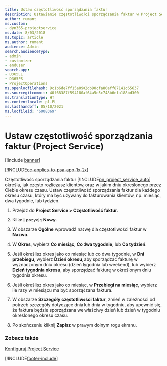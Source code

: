 ```yaml
---
title: Ustaw częstotliwość sporządzania faktur
description: Ustawianie częstotliwości sporządzania faktur w Project Service
author: rumant
ms.custom:
- dyn365-projectservice
ms.date: 8/03/2018
ms.topic: article
ms.author: rumant
audience: Admin
search.audienceType:
- admin
- customizer
- enduser
search.app:
- D365CE
- D365PS
- ProjectOperations
ms.openlocfilehash: 9c1b6de7ff15a0902db90cfa80aff87141c65637
ms.sourcegitcommit: 40f68387f594180af64a5e5c748b6efa188bd300
ms.translationtype: HT
ms.contentlocale: pl-PL
ms.lasthandoff: 05/10/2021
ms.locfileid: "6008369"
---
```

# <a name="set-up-invoice-frequencies-project-service"></a>Ustaw częstotliwość sporządzania faktur (Project Service)

[!include [banner](../includes/psa-now-project-operations.md)]

[!INCLUDE[cc-applies-to-psa-app-1x-2x](../includes/cc-applies-to-psa-app-1x-2x.md)]

Częstotliwość sporządzania faktur [!INCLUDE[pn_project_service_auto](../includes/pn-project-service-auto.md)] określa, jak często rozliczasz klientów, oraz w jakim dniu określonego przez Ciebie okresu czasu. Ustaw częstotliwość sporządzania faktur dla każdego okresu czasu, który ma być używany do fakturowania klientów, np. miesiąc, dwa tygodnie, lub tydzień.  
  
1.  Przejdź do **Project Service > Częstotliwość faktur**.  
  
2.  Kliknij pozycję **Nowy**.  
  
3.  W obszarze **Ogólne** wprowadź nazwę dla częstotliwości faktur w **Nazwa**.  
  
4.  W **Okres**, wybierz **Co miesiąc**, **Co dwa tygodnie**, lub **Co tydzień**.  
  
5.  Jeśli określisz okres jako co miesiąc lub co dwa tygodnie, w **Dni przebiegu**, wybierz **Dzień okresu**, aby sporządzać fakturę w wyznaczonym dniu okresu (dzień tygodnia lub weekend), lub wybierz **Dzień tygodnia okresu**, aby sporządzać fakturę w określonym dniu tygodnia okresu.  
  
6.  Jeśli określisz okres jako co miesiąc, w **Przebiegi na miesiąc**, wybierz ile razy w miesiącu ma być sporządzana faktura.  
  
7.  W obszarze **Szczegóły częstotliwości faktur**, zmień w zależności od potrzeb szczegóły dotyczące dnia lub dnia w tygodniu, aby upewnić się, że faktura będzie sporządzana we właściwy dzień lub dzień w tygodniu określonego okresu czasu.  
  
8.  Po skończeniu kliknij **Zapisz** w prawym dolnym rogu ekranu.  
  
### <a name="see-also"></a>Zobacz także  
 [Konfiguruj Project Service](../psa/configure.md)


[!INCLUDE[footer-include](../includes/footer-banner.md)]